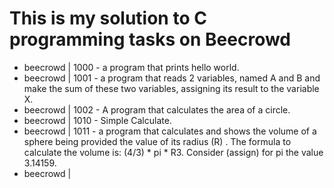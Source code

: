 # **This is my solution to C programming tasks on Beecrowd**
- beecrowd | 1000 - a program that prints hello world.
- beecrowd | 1001 - a program that reads 2 variables, named A and B and make the sum of these 
			two variables, assigning its result to the variable X.
- beecrowd | 1002 - A program that calculates the area of a circle.
- beecrowd | 1010 - Simple Calculate.
- beecrowd | 1011 -  a program that calculates and shows the volume of a sphere being provided 
	the value of its radius (R) . The formula to calculate the volume is: (4/3) * pi * R3. 
	Consider (assign) for pi the value 3.14159.
- beecrowd | 

